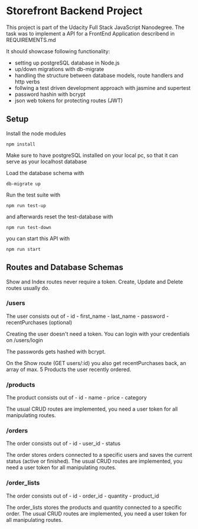 # Storefront Backend Project

This project is part of the Udacity Full Stack JavaScript Nanodegree.
The task was to implement a API for a FrontEnd Application describend in REQUIREMENTS.md

It should showcase following functionality:

- setting up postgreSQL database in Node.js
- up/down migrations with db-migrate
- handling the structure between database models, route handlers and http verbs
- follwing a test driven development approach with jasmine and supertest
- password hashin with bcrypt
- json web tokens for protecting routes (JWT)

## Setup

Install the node modules

```
npm install
```

Make sure to have postgreSQL installed on your local pc, so that it can serve as your localhost database

Load the database schema with

```
db-migrate up
```

Run the test suite with 

```
npm run test-up
```

and afterwards reset the test-database with

```
npm run test-down
```

you can start this API with

```
npm run start
```

## Routes and Database Schemas

Show and Index routes never require a token.
Create, Update and Delete routes usually do.

### /users

The user consists out of
    - id 
    - first_name
    - last_name
    - password
    - recentPurchases (optional)

Creating the user doesn't need a token.
You can login with your credentials on /users/login

The passwords gets hashed with bcrypt.

On the Show route (GET users/:id) you also get recentPurchases back, an array of max. 5 Products the user recently ordered.

### /products

The product consists out of
    - id
    - name
    - price
    - category

The usual CRUD routes are implemented, you need a user token for all manipulating routes.

### /orders

The order consists out of
    - id
    - user_id
    - status
  
The order stores orders connected to a specific users and saves the current status (active or finished).
The usual CRUD routes are implemented, you need a user token for all manipulating routes.

### /order_lists
The order consists out of
    - id
    - order_id
    - quantity
    - product_id
  
The order_lists stores the products and quantity connected to a specific order.
The usual CRUD routes are implemented, you need a user token for all manipulating routes.

